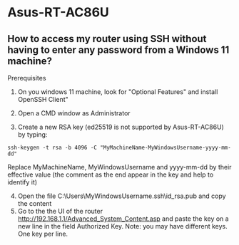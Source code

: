 # Asus-RT-AC86U

## How to access my router using SSH without having to enter any password from a Windows 11 machine?

Prerequisites
1. On you windows 11 machine, look for "Optional Features" and install OpenSSH Client"

2. Open a CMD window as Administrator
3. Create a new RSA key (ed25519 is not supported by Asus-RT-AC86U) by typing:
   
```ssh-keygen -t rsa -b 4096 -C "MyMachineName-MyWindowsUsername-yyyy-mm-dd"```

Replace MyMachineName, MyWindowsUsername and yyyy-mm-dd by their effective value (the comment as the end appear in the key and help to identify it)

4. Open the file C:\Users\MyWindowsUsername\.ssh\id_rsa.pub and copy the content
5. Go to the the UI of the router http://192.168.1.1/Advanced_System_Content.asp
and paste the key on a new line in the field Authorized Key. Note: you may have different keys. One key per line. 
